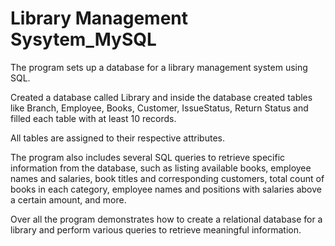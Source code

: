 # Library Management Sysytem_MySQL
The program sets up a database for a library management system using SQL. 

Created a database called Library and inside the database created tables like Branch, Employee, Books, Customer, IssueStatus, Return Status and filled each table with at least 10 records.

All tables are assigned to their respective attributes.

The program also includes several SQL queries to retrieve specific information from the database, such as listing available books, employee names and salaries, book titles and corresponding customers, total count of books in each category, employee names and positions with salaries above a certain amount, and more.

Over all the program demonstrates how to create a relational database for a library and perform various queries to retrieve meaningful information.
